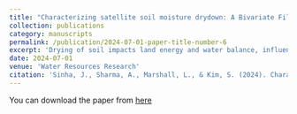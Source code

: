 ```yaml
---
title: "Characterizing satellite soil moisture drydown: A Bivariate Filtering Approach"
collection: publications
category: manuscripts
permalink: /publication/2024-07-01-paper-title-number-6
excerpt: 'Drying of soil impacts land energy and water balance, influences the sustainability of vegetation growth, and modulates hydrological extremes including floods. While satellite soil moisture data are widely used for a range of environmental applications, systematic differences from regional in-situ data prevent their optimal use as key physical signatures (such as soil moisture recession, also termed drydown) are represented differently. This study investigates differences in drydowns from the Soil Moisture Active Passive (SMAP) level 4 product with reference to in-situ observations. A bivariate filtering alternative is proposed to minimize the disparity noted by modeling the relationship between the rate of drying and initial soil wetness and representing the same as in-situ. Considerable improvements are observed in the resulting SMAP soil moisture filtered estimates. Although the algorithm assumes spatial stationarity, improvements exist across different soil properties and climatic conditions, providing a parsimonious alternative to better capture the dynamics of soil moisture loss.'
date: 2024-07-01
venue: 'Water Resources Research'
citation: 'Sinha, J., Sharma, A., Marshall, L., & Kim, S. (2024). Characterizing satellite soil moisture drydown: A Bivariate Filtering Approach. Water Resources Research, 60(7), e2022WR034019.'
---
```


You can download the paper from [here](https://agupubs.onlinelibrary.wiley.com/doi/full/10.1029/2022WR034019)
